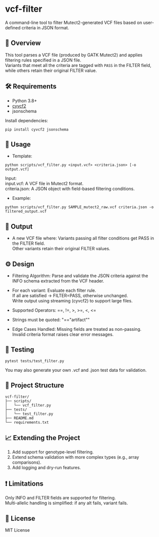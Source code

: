# vcf-filter
A command-line tool to filter Mutect2-generated VCF files based on user-defined criteria in JSON format.

## 📌 Overview
This tool parses a VCF file (produced by GATK Mutect2) and applies filtering rules specified in a JSON file.\
Variants that meet all the criteria are tagged with `PASS` in the FILTER field, while others retain their original FILTER value.

## 🛠 Requirements
- Python 3.8+
- [cyvcf2](https://github.com/brentp/cyvcf2)
- jsonschema

Install dependencies:
```
pip install cyvcf2 jsonschema
```

## 🚀 Usage
- Template:
```
python scripts/vcf_filter.py <input.vcf> <criteria.json> [-o output.vcf]
```
Input:\
input.vcf: A VCF file in Mutect2 format.\
criteria.json: A JSON object with field-based filtering conditions.

- Example:
```
python scripts/vcf_filter.py SAMPLE_mutect2_raw.vcf criteria.json -o filtered_output.vcf
```

## 📂 Output
- A new VCF file where:
Variants passing all filter conditions get PASS in the FILTER field.\
Other variants retain their original FILTER values.

## ⚙ Design
- Filtering Algorithm:
Parse and validate the JSON criteria against the INFO schema extracted from the VCF header.

- For each variant:
Evaluate each filter rule.\
If all are satisfied → FILTER=PASS, otherwise unchanged.\
Write output using streaming (cyvcf2) to support large files.

- Supported Operators:
==, !=, >, >=, <, <=

- Strings must be quoted:
"=="artifact""

- Edge Cases Handled:
Missing fields are treated as non-passing.\
Invalid criteria format raises clear error messages.

## 🧪 Testing
```
pytest tests/test_filter.py
```
You may also generate your own .vcf and .json test data for validation.

## 🧱 Project Structure
```
vcf-filter/
├── scripts/
│   └── vcf_filter.py
├── tests/
│   └── test_filter.py
├── README.md
└── requirements.txt
```

## 📈 Extending the Project
1. Add support for genotype-level filtering.
2. Extend schema validation with more complex types (e.g., array comparisons).
3. Add logging and dry-run features.

## ❗ Limitations
Only INFO and FILTER fields are supported for filtering.\
Multi-allelic handling is simplified: if any alt fails, variant fails.

## 🧾 License
MIT License
